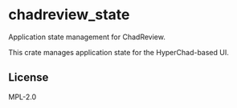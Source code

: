 # chadreview_state

Application state management for ChadReview.

This crate manages application state for the HyperChad-based UI.

## License

MPL-2.0
